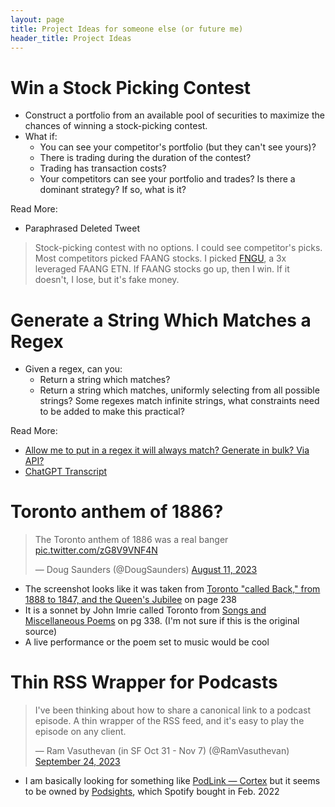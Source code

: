 ```yaml
---
layout: page
title: Project Ideas for someone else (or future me)
header_title: Project Ideas 
---
```


# Win a Stock Picking Contest

- Construct a portfolio from an available pool of securities to maximize the chances of winning a stock-picking contest.
- What if:
    - You can see your competitor's portfolio (but they can't see yours)?
    - There is trading during the duration of the contest?
    - Trading has transaction costs?
    - Your competitors can see your portfolio and trades? Is there a dominant strategy? If so, what is it?
    
Read More:
- Paraphrased Deleted Tweet  
> Stock-picking contest with no options. I could see competitor's picks. Most competitors picked FAANG stocks. I picked [FNGU](https://www.google.com/finance/quote/FNGU:NYSEARCA?hl=en), a 3x leveraged FAANG ETN. If FAANG stocks go up, then I win. If it doesn't, I lose, but it's fake money.

[](https://twitter.com/RamVasuthevan/status/1690046256750415879)


# Generate a String Which Matches a Regex

- Given a regex, can you:
    - Return a string which matches?
    - Return a string which matches, uniformly selecting from all possible strings? Some regexes match infinite strings, what constraints need to be added to make this practical?

Read More:
- [Allow me to put in a regex it will always match? Generate in bulk? Via API?](https://twitter.com/zbruhnke/status/1691279910931943424?t=PdCr7ykYnN3Omx-kLZgu-A)
- [ChatGPT Transcript](https://chat.openai.com/share/9f2559d3-7807-4d2c-a607-8e25c9293fe0)

#  Toronto anthem of 1886?

<blockquote class="twitter-tweet"><p lang="en" dir="ltr">The Toronto anthem of 1886 was a real banger <a href="https://t.co/zG8V9VNF4N">pic.twitter.com/zG8V9VNF4N</a></p>&mdash; Doug Saunders (@DougSaunders) <a href="https://twitter.com/DougSaunders/status/1690021191912710144?ref_src=twsrc%5Etfw">August 11, 2023</a></blockquote> <script async src="https://platform.twitter.com/widgets.js" charset="utf-8"></script>

- The screenshot looks like it was taken from [Toronto "called Back," from 1888 to 1847, and the Queen's Jubilee](https://books.google.ca/books?id=-R4WAAAAYAAJ&pg=PA239&lpg=PA239&dq=fair+toronto+queen+city+of+the+west+of+thy+sister+cities+thou+art+the+best&source=bl&ots=LKcMmbd4KB&sig=ACfU3U3tcUYg0Zuu84m_hxTw7Cu1OxteTQ&hl=en&sa=X#v=onepage&q&f=false) on page 238
- It is a sonnet by John Imrie called Toronto from [Songs and Miscellaneous Poems](https://archive.org/details/songsmiscellaneo00imri/page/338/mode/2up?view=theater) on pg 338. (I'm not sure if this is the original source)
- A live performance or the poem set to music would be cool

# Thin RSS Wrapper for Podcasts

<blockquote class="twitter-tweet"><p lang="en" dir="ltr">I&#39;ve been thinking about how to share a canonical link to a podcast episode. A thin wrapper of the RSS feed, and it&#39;s easy to play the episode on any client.</p>&mdash; Ram Vasuthevan (in SF Oct 31 - Nov 7) (@RamVasuthevan) <a href="https://twitter.com/RamVasuthevan/status/1706028883433095494?ref_src=twsrc%5Etfw">September 24, 2023</a></blockquote> <script async src="https://platform.twitter.com/widgets.js" charset="utf-8"></script>

- I am basically looking for something like [PodLink — Cortex](https://pod.link/1001591696) but it seems to be owned by [Podsights](https://pod.link/terms), which Spotify bought in Feb. 2022
